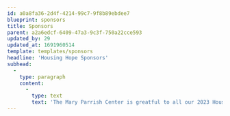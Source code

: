 ```yaml
---
id: a0a8fa36-2d4f-4214-99c7-9f8b89ebdee7
blueprint: sponsors
title: Sponsors
parent: a2a6edcf-6409-47a3-9c3f-750a22cce593
updated_by: 29
updated_at: 1691960514
template: templates/sponsors
headline: 'Housing Hope Sponsors'
subhead:
  -
    type: paragraph
    content:
      -
        type: text
        text: 'The Mary Parrish Center is greatful to all our 2023 Housing Hope Sponsors! Combined they have contributed a total of toward our work assisting survivors of interpersonal violence and helped make Housing Hope such a succesful event.'
---
```

